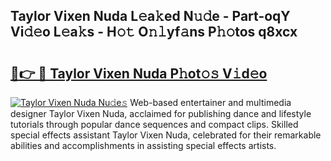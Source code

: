 ## Taylor Vixen Nuda L𝚎a𝚔ed N𝚞𝚍e - Part-oqY Vi𝚍𝚎o L𝚎a𝚔s - H𝚘𝚝 O𝚗𝚕yf𝚊ns P𝚑𝚘tos q8xcx

# <h2><a href="http://kf06pz.oniu.top/?m=Taylor+Vixen+Nuda">🔗👉 🔴 Taylor Vixen Nuda P𝚑ot𝚘𝚜 V𝚒d𝚎o</a></h2>

[![Taylor Vixen Nuda Nu𝚍e𝚜](https://i.imgur.com/0qMVB7G.gif)](http://kf06pz.oniu.top/?m=Taylor+Vixen+Nuda)
Web-based entertainer and multimedia designer Taylor Vixen Nuda, acclaimed for publishing dance and lifestyle tutorials through popular dance sequences and compact clips. Skilled special effects assistant Taylor Vixen Nuda, celebrated for their remarkable abilities and accomplishments in assisting special effects artists.  
